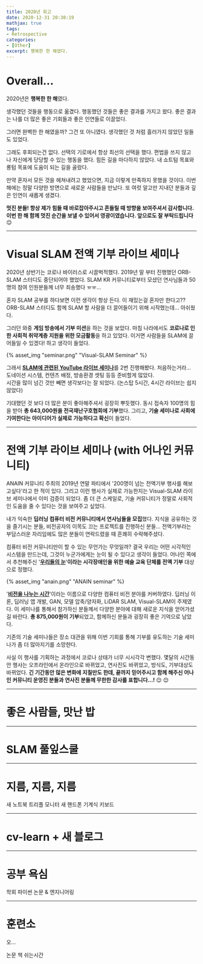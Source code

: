 ```yaml
---
title: 2020년 회고
date: 2020-12-31 20:38:19
mathjax: true
tags: 
- Retrospective
categories: 
- [Other]
excerpt: 행복한 한 해였다.
---
```


# Overall...

2020년은 **행복한 한 해**였다.

생각했던 것들을 행동으로 옮겼다.
행동했던 것들은 좋은 결과를 가지고 왔다.
좋은 결과는 나를 더 많은 좋은 기회들과 좋은 인연들로 이끌었다.

그러면 완벽한 한 해였을까?
그건 또 아니였다. 
생각했던 것 처럼 흘러가지 않았던 일들도 있었다.

그래도 후회되는건 없다.
선택의 기로에서 항상 최선의 선택을 했다.
편법을 쓰지 않고 나 자신에게 당당할 수 있는 행동을 했다.
힘든 길을 마다하지 않았다.
내 쇼트텀 목표와 롱텀 목표에 도움이 되는 길을 골랐다.

만약 혼자서 모든 것을 헤쳐내려고 했었으면, 지금 이렇게 만족하지 못했을 것이다.
이번 해에는 정말 다양한 방면으로 새로운 사람들을 만났다.
또 여럿 알고만 지내던 분들과 깊은 인연이 새롭게 생겼다.

**멋진 분들!
항상 제가 힘들 때 바로잡아주시고 흔들릴 때 방향을 보여주셔서 감사합니다.
이번 한 해 함께 멋진 순간을 보낼 수 있어서 영광이였습니다.
앞으로도 잘 부탁드립니다** :relieved:

---

# Visual SLAM 전액 기부 라이브 세미나

2020년 상반기는 코로나 바이러스로 시끌벅적했다. 
2019년 말 부터 진행했던 ORB-SLAM 스터디도 중단되어야 했었다.
SLAM KR 커뮤니티로부터 모셨던 연사님들과 50명의 참여 인원분들께 너무 죄송했다 ㅠㅠ...

혼자 SLAM 공부를 하다보면 이런 생각이 항상 든다.
이 재밌는걸 혼자만 한다고?? 
ORB-SLAM 스터디도 함께 SLAM 할 사람을 더 끌어들이기 위해 시작했는데... 아쉬웠다.

그러던 와중 **게임 방송에서 기부 미션**을 하는 것을 보았다.
마침 나라에서도 **코로나로 인한 사회적 취약계층 지원을 위한 모금활동**을 하고 있었다.
이거면 사람들을 SLAM에 끌어들일 수 있겠다! 하고 생각이 들었다.

{% asset_img "seminar.png" "Visual-SLAM Seminar" %}

그래서 [**SLAM에 관련된 YouTube 라이브 세미나**](https://youtu.be/XN1Ehh-YwlY)를 2번 진행해봤다.
처음하는거라... 도네이션 시스템, 컨텐츠 배정, 방송환경 셋팅 등등 준비할게 많았다.  
시간을 많이 넘긴 것만 빼면 생각보다는 잘 되었다. (논스탑 5시간, 4시간 라이브는 쉽지 않았다)

기대했던 것 보다 더 많은 분이 좋아해주셔서 굉장히 뿌듯했다.
동시 접속자 100명의 힘을 받아 **총 643,000원을 전국재난구호협회에 기부**했다.
그리고, **기술 세미나로 사회에 기여한다는 아이디어가 실제로 가능하다고 확신**이 들었다.

---

# 전액 기부 라이브 세미나 (with 어나인 커뮤니티)

ANAIN 커뮤니티 주최의 2019년 연말 파티에서 '200명이 넘는 전액기부 행사를 해보고싶다'라고 한 적이 있다.
그리고 이런 행사가 실제로 가능한지는 Visual-SLAM 라이브 세미나에서 이미 검증이 되었다.
좀 더 큰 스케일로, 기술 커뮤니티가 정말로 사회적인 도움을 줄 수 있다는 것을 보여주고 싶었다.

내가 익숙한 **딥러닝 컴퓨터 비전 커뮤니티에서 연사님들을 모집**했다.
지식을 공유하는 것을 즐기시는 분들, 비전공자의 이목도 끄는 프로젝트를 진행하신 분들...
전액기부라는 부담스러운 자리임에도 많은 분들이 연락드렸을 때 흔쾌히 수락해주셨다.

컴퓨터 비전 커뮤니티만이 할 수 있는 무언가는 무엇일까?
결국 우리는 어떤 시각적인 시스템을 만드는데, 그것이 누군가에게는 눈이 될 수 있다고 생각이 들었다.
어나인 쪽에서 추천해주신 '[**우리들의 눈**](http://artblind.or.kr/)'**이라는 시각장애인을 위한 예술 교육 단체를 전액 기부** 대상으로 정했다.

{% asset_img "anain.png" "ANAIN seminar" %}

'[**비전을 나누는 시간**](https://festa.io/events/1159)'이라는 이름으로 다양한 컴퓨터 비전 분야를 커버하였다.
딥러닝 이론, 딥러닝 앱 개발, GAN, 모델 압축/양자화, LiDAR SLAM, Visual-SLAM이 주제였다.
이 세미나를 통해서 참가하신 분들께서 다양한 분야에 대해 새로운 지식을 얻어가셨길 바란다.
**총 875,000원이 기부**되었고, 함께하신 분들과 굉장히 좋은 기억으로 남았다.

기존의 기술 세미나들은  장소 대관을 위해 
이번 기회를 통해 기부를 유도하는 기술 세미나가 좀 더 많아지기를 소망한다.

사실 이 행사를 기획하는 과정에서 코로나 상태가 너무 시시각각 변했다.
몇달의 시간동안 행사는 오프라인에서 온라인으로 바뀌었고, 연사진도 바뀌었고, 방식도, 기부대상도 바뀌었다.
**긴 기간동안 많은 변화에 지칠만도 한데, 끝까지 믿어주시고 함께 해주신 어나인 커뮤니티 운영진 분들과 연사진 분들께 무한한 감사를 표합니다...!** :relieved: :relieved:



---

# 좋은 사람들, 맛난 밥

---

# SLAM 풀잎스쿨

---

# 지름, 지름, 지름

새 노트북
트리플 모니터
새 핸드폰
기계식 키보드

---

# cv-learn + 새 블로그

---

# 공부 욕심

학회
파이썬
논문 & 엔지니어링

---
# 훈련소

오...

논문
책
쉬는시간

